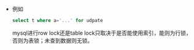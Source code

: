 - 例如
  ~~~sql
  select t where a='...' for udpate
  ~~~
  mysql进行row lock还是table lock只取决于是否能使用索引，能则为行锁，否则为表锁；未查到数据则无锁。